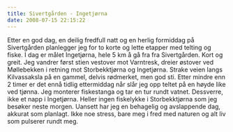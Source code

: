 ```yaml
---
title: Sivertgården - Ingetjørna
date: 2008-07-15 22:15:22
---
```


Etter en god dag, en deilig fredfull natt og en herlig formiddag på Sivertgården planlegger jeg for to korte og lette etapper med telting og fiske. I dag er målet Ingetjørna, hele 5 km å gå fra  fra Sivertgården. Kort og greit. Jeg vandrer først stien vestover mot Varntresk, dreier østover ved Møllebekken i retning mot Storbekktjørna og Ingetjørna. Strake veien langs Kilvassaksla på en gammel, delvis rødmerket, men god sti. Etter mindre enn 2 timer er det ennå tidlig ettermiddag når slår jeg opp teltet på en høyde like ved tjønna. Jeg monterer fiskestanga og tar en tur rundt vatnet. Dessverre, ikke et napp i Ingetjørna. Heller ingen fiskelykke i Storbekktjørna som jeg besøker neste morgen. Uansett har jeg  en behagelig og avslappende dag, akkurat som planlagt. Ikke noe stress, bare meg i fred med naturen og alt liv som pulserer rundt meg.
